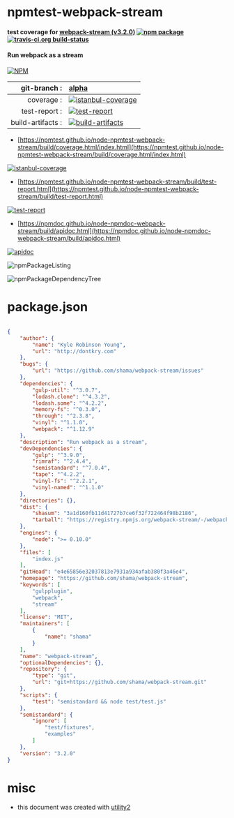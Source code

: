 # npmtest-webpack-stream

#### test coverage for  [webpack-stream (v3.2.0)](https://github.com/shama/webpack-stream)  [![npm package](https://img.shields.io/npm/v/npmtest-webpack-stream.svg?style=flat-square)](https://www.npmjs.org/package/npmtest-webpack-stream) [![travis-ci.org build-status](https://api.travis-ci.org/npmtest/node-npmtest-webpack-stream.svg)](https://travis-ci.org/npmtest/node-npmtest-webpack-stream)

#### Run webpack as a stream

[![NPM](https://nodei.co/npm/webpack-stream.png?downloads=true&downloadRank=true&stars=true)](https://www.npmjs.com/package/webpack-stream)

| git-branch : | [alpha](https://github.com/npmtest/node-npmtest-webpack-stream/tree/alpha)|
|--:|:--|
| coverage : | [![istanbul-coverage](https://npmtest.github.io/node-npmtest-webpack-stream/build/coverage.badge.svg)](https://npmtest.github.io/node-npmtest-webpack-stream/build/coverage.html/index.html)|
| test-report : | [![test-report](https://npmtest.github.io/node-npmtest-webpack-stream/build/test-report.badge.svg)](https://npmtest.github.io/node-npmtest-webpack-stream/build/test-report.html)|
| build-artifacts : | [![build-artifacts](https://npmtest.github.io/node-npmtest-webpack-stream/glyphicons_144_folder_open.png)](https://github.com/npmtest/node-npmtest-webpack-stream/tree/gh-pages/build)|

- [https://npmtest.github.io/node-npmtest-webpack-stream/build/coverage.html/index.html](https://npmtest.github.io/node-npmtest-webpack-stream/build/coverage.html/index.html)

[![istanbul-coverage](https://npmtest.github.io/node-npmtest-webpack-stream/build/screenCapture.buildCi.browser.%252Ftmp%252Fbuild%252Fcoverage.lib.html.png)](https://npmtest.github.io/node-npmtest-webpack-stream/build/coverage.html/index.html)

- [https://npmtest.github.io/node-npmtest-webpack-stream/build/test-report.html](https://npmtest.github.io/node-npmtest-webpack-stream/build/test-report.html)

[![test-report](https://npmtest.github.io/node-npmtest-webpack-stream/build/screenCapture.buildCi.browser.%252Ftmp%252Fbuild%252Ftest-report.html.png)](https://npmtest.github.io/node-npmtest-webpack-stream/build/test-report.html)

- [https://npmdoc.github.io/node-npmdoc-webpack-stream/build/apidoc.html](https://npmdoc.github.io/node-npmdoc-webpack-stream/build/apidoc.html)

[![apidoc](https://npmdoc.github.io/node-npmdoc-webpack-stream/build/screenCapture.buildCi.browser.%252Ftmp%252Fbuild%252Fapidoc.html.png)](https://npmdoc.github.io/node-npmdoc-webpack-stream/build/apidoc.html)

![npmPackageListing](https://npmtest.github.io/node-npmtest-webpack-stream/build/screenCapture.npmPackageListing.svg)

![npmPackageDependencyTree](https://npmtest.github.io/node-npmtest-webpack-stream/build/screenCapture.npmPackageDependencyTree.svg)



# package.json

```json

{
    "author": {
        "name": "Kyle Robinson Young",
        "url": "http://dontkry.com"
    },
    "bugs": {
        "url": "https://github.com/shama/webpack-stream/issues"
    },
    "dependencies": {
        "gulp-util": "^3.0.7",
        "lodash.clone": "^4.3.2",
        "lodash.some": "^4.2.2",
        "memory-fs": "^0.3.0",
        "through": "^2.3.8",
        "vinyl": "^1.1.0",
        "webpack": "^1.12.9"
    },
    "description": "Run webpack as a stream",
    "devDependencies": {
        "gulp": "^3.9.0",
        "rimraf": "^2.4.4",
        "semistandard": "^7.0.4",
        "tape": "^4.2.2",
        "vinyl-fs": "^2.2.1",
        "vinyl-named": "^1.1.0"
    },
    "directories": {},
    "dist": {
        "shasum": "3a1d160fb11d41727b7ce6f32f722464f98b2186",
        "tarball": "https://registry.npmjs.org/webpack-stream/-/webpack-stream-3.2.0.tgz"
    },
    "engines": {
        "node": ">= 0.10.0"
    },
    "files": [
        "index.js"
    ],
    "gitHead": "e4e65856e32037813e7931a934afab380f3a46e4",
    "homepage": "https://github.com/shama/webpack-stream",
    "keywords": [
        "gulpplugin",
        "webpack",
        "stream"
    ],
    "license": "MIT",
    "maintainers": [
        {
            "name": "shama"
        }
    ],
    "name": "webpack-stream",
    "optionalDependencies": {},
    "repository": {
        "type": "git",
        "url": "git+https://github.com/shama/webpack-stream.git"
    },
    "scripts": {
        "test": "semistandard && node test/test.js"
    },
    "semistandard": {
        "ignore": [
            "test/fixtures",
            "examples"
        ]
    },
    "version": "3.2.0"
}
```



# misc
- this document was created with [utility2](https://github.com/kaizhu256/node-utility2)

